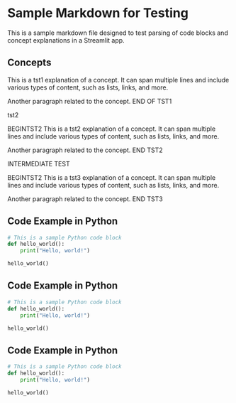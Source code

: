 # Sample Markdown for Testing

This is a sample markdown file designed to test parsing of code blocks and concept explanations in a Streamlit app.

## Concepts
<!--concept-->
This is a tst1 explanation of a concept. It can span multiple lines and include various types of content, such as lists, links, and more.

Another paragraph related to the concept.
END OF TST1
<!--end-->
tst2
<!--concept-->
BEGINTST2
This is a tst2 explanation of a concept. It can span multiple lines and include various types of content, such as lists, links, and more.




Another paragraph related to the concept.
END TST2
<!--end-->
INTERMEDIATE TEST

<!--concept-->
BEGINTST2
This is a tst3 explanation of a concept. It can span multiple lines and include various types of content, such as lists, links, and more.




Another paragraph related to the concept.
END TST3
<!--end-->
## Code Example in Python

```python
# This is a sample Python code block
def hello_world():
    print("Hello, world!")

hello_world()
```

## Code Example in Python

```python
# This is a sample Python code block
def hello_world():
    print("Hello, world!")

hello_world()
```


## Code Example in Python

```python
# This is a sample Python code block
def hello_world():
    print("Hello, world!")

hello_world()
```
